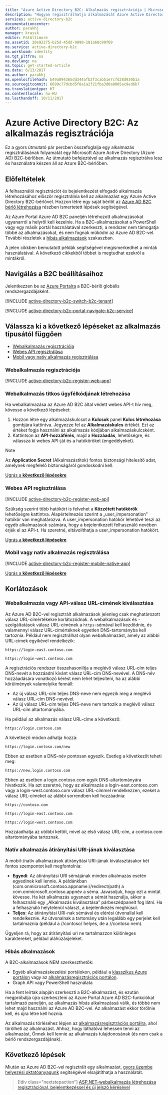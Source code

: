```yaml
---
title: "Azure Active Directory B2C: Alkalmazás regisztrációja | Microsoft Docs"
description: "Hogyan regisztrálhatja alkalmazását Azure Active Directory B2C-vel?"
services: active-directory-b2c
documentationcenter: 
author: parakhj
manager: krassk
editor: PatAltimore
ms.assetid: 20e92275-b25d-45dd-9090-181a60c99f69
ms.service: active-directory-b2c
ms.workload: identity
ms.tgt_pltfrm: na
ms.devlang: na
ms.topic: get-started-article
ms.date: 6/13/2017
ms.author: parakhj
ms.openlocfilehash: b49a894365dd344afb2f3cab51e7cfd28d930b1a
ms.sourcegitcommit: 6699c77dcbd5f8a1a2f21fba3d0a0005ac9ed6b7
ms.translationtype: HT
ms.contentlocale: hu-HU
ms.lasthandoff: 10/11/2017
---
```

# <a name="azure-active-directory-b2c-register-your-application"></a>Azure Active Directory B2C: Az alkalmazás regisztrációja

Ez a gyors útmutató pár percben összefoglalja egy alkalmazás regisztrálásának folyamatát egy Microsoft Azure Active Directory (Azure AD) B2C-bérlőben. Az útmutató befejeztével az alkalmazás regisztrálva lesz és használatra készen áll az Azure B2C-bérlőben.

## <a name="prerequisites"></a>Előfeltételek

A felhasználói regisztrációt és bejelentkezést elfogadó alkalmazás létrehozásához először regisztrálnia kell az alkalmazást egy Azure Active Directory B2C-bérlővel. Hozzon létre egy saját bérlőt az [Azure AD B2C bérlő létrehozása](active-directory-b2c-get-started.md) részben ismertetett lépések segítségével.

Az Azure Portal Azure AD B2C paneljén létrehozott alkalmazásokat ugyanarról a helyről kell kezelnie. Ha a B2C-alkalmazásokat a PowerShell vagy egy másik portál használatával szerkeszti, a rendszer nem támogatja többé az alkalmazásokat, és nem fognak működni az Azure AD B2C-vel. További részletek a [hibás alkalmazások](#faulted-apps) szakaszban. 

A jelen cikkben bemutatott példák segítségével megismerkedhet a minták használatával. A következő cikkekből többet is megtudhat ezekről a mintákról.

## <a name="navigate-to-b2c-settings"></a>Navigálás a B2C beállításaihoz

Jelentkezzen be az [Azure Portalra](https://portal.azure.com/) a B2C-bérlő globális rendszergazdájaként. 

[!INCLUDE [active-directory-b2c-switch-b2c-tenant](../../includes/active-directory-b2c-switch-b2c-tenant.md)]

[!INCLUDE [active-directory-b2c-portal-navigate-b2c-service](../../includes/active-directory-b2c-portal-navigate-b2c-service.md)]

## <a name="choose-next-steps-based-on-your-application-type"></a>Válassza ki a következő lépéseket az alkalmazás típusától függően

* [Webalkalmazás regisztrációja](#register-a-web-app)
* [Webes API regisztrálása](#register-a-web-api)
* [Mobil vagy natív alkalmazás regisztrálása](#register-a-mobile-or-native-app)
 
### <a name="register-a-web-app"></a>Webalkalmazás regisztrációja

[!INCLUDE [active-directory-b2c-register-web-app](../../includes/active-directory-b2c-register-web-app.md)]

### <a name="create-a-web-app-client-secret"></a>Webalkalmazás titkos ügyfélkódjának létrehozása

Ha webalkalmazása az Azure AD B2C által védett webes API-t hív meg, kövesse a következő lépéseket:
   1. Hozzon létre egy alkalmazáskulcsot a **Kulcsok** panel **Kulcs létrehozása** gombjára kattintva. Jegyezze fel az **Alkalmazáskulcs** értékét. Ezt az értéket fogja használni az alkalmazás kódjában alkalmazáskulcsként.
   2. Kattintson az **API-hozzáférés**, majd a **Hozzáadás**, lehetőségre, és válassza ki webes API-ját és a hatóköröket (engedélyeket).

> [!NOTE]
> Az **Application Secret** (Alkalmazástitok) fontos biztonsági hitelesítő adat, amelynek megfelelő biztonságáról gondoskodni kell.
> 

[Ugrás a **következő lépésekre**](#next-steps)

### <a name="register-a-web-api"></a>Webes API regisztrálása

[!INCLUDE [active-directory-b2c-register-web-api](../../includes/active-directory-b2c-register-web-api.md)]

Szükség szerint több hatókört is felvehet a **Közzétett hatókörök** lehetőségre kattintva. Alapértelmezés szerint a „user_impersonation” hatókör van meghatározva. A user_impersonation hatókör lehetővé teszi az egyéb alkalmazások számára, hogy a bejelentkezett felhasználó nevében érjék el az API-t. Ha szeretné, eltávolíthatja a user_impersonation hatókört.

[Ugrás a **következő lépésekre**](#next-steps)

### <a name="register-a-mobile-or-native-app"></a>Mobil vagy natív alkalmazás regisztrálása

[!INCLUDE [active-directory-b2c-register-mobile-native-app](../../includes/active-directory-b2c-register-mobile-native-app.md)]

[Ugrás a **következő lépésekre**](#next-steps)

## <a name="limitations"></a>Korlátozások

### <a name="choosing-a-web-app-or-api-reply-url"></a>Webalkalmazás vagy API-válasz URL-címének kiválasztása

Az Azure AD B2C-vel regisztrált alkalmazások jelenleg csak meghatározott válasz URL-címértékekre korlátozódnak. A webalkalmazások és -szolgáltatások válasz URL-címének a `https`-sémával kell kezdődnie, és valamennyi válasz URL-címértéknek egyetlen DNS-tartományba kell tartoznia. Például nem regisztrálhat olyan webalkalmazást, amely az alábbi URL-címek egyikével rendelkezik:

`https://login-east.contoso.com`

`https://login-west.contoso.com`

A regisztrációs rendszer összehasonlítja a meglévő válasz URL-cím teljes DNS-nevét a hozzáadni kívánt válasz URL-cím DNS-nevével. A DNS-név hozzáadására vonatkozó kérést nem lehet teljesíteni, ha az alábbi körülmények valamelyike fennáll:

* Az új válasz URL-cím teljes DNS-neve nem egyezik meg a meglévő válasz URL-cím DNS-nevével.
* Az új válasz URL-cím teljes DNS-neve nem tartozik a meglévő válasz URL-cím altartományába.

Ha például az alkalmazás válasz URL-címe a következő:

`https://login.contoso.com`

A következő módon adhatja hozzá:

`https://login.contoso.com/new`

Ebben az esetben a DNS-név pontosan egyezik. Esetleg a következőt teheti meg:

`https://new.login.contoso.com`

Ebben az esetben a login.contoso.com egyik DNS-altartományára hivatkozik. Ha azt szeretné, hogy az alkalmazás a login-east.contoso.com vagy a login-west.contoso.com válasz URL-címmel rendelkezzen, ezeket a válasz URL-címeket az alábbi sorrendben kell hozzáadnia:

`https://contoso.com`

`https://login-east.contoso.com`

`https://login-west.contoso.com`

Hozzáadhatja az utóbbi kettőt, mivel az első válasz URL-cím, a contoso.com altartományába tartoznak.

### <a name="choosing-a-native-app-redirect-uri"></a>Natív alkalmazás átirányítási URI-jának kiválasztása

A mobil-/natív alkalmazások átirányítási URI-jának kiválasztásakor két fontos szempontot kell megfontolnia:

* **Egyedi**: Az átirányítási URI sémájának minden alkalmazás esetén egyedinek kell lennie. A példánkban (com.onmicrosoft.contoso.appname://redirect/path) a com.onmicrosoft.contoso.appnév a séma. Javasoljuk, hogy ezt a mintát kövesse. Ha két alkalmazás ugyanazt a sémát használja, akkor a felhasználó egy „Alkalmazás kiválasztása” párbeszédpanelt fog látni. Ha a felhasználó helytelenül választ, a bejelentkezés meghiúsul.
* **Teljes**: Az átirányítási URI-nak sémával és elérési útvonallal kell rendelkeznie. Az útvonalnak a tartomány után legalább egy perjelet kell tartalmaznia (például a //contoso/ helyes, de a //contoso nem).

Ügyeljen rá, hogy az átirányítási uri ne tartalmazzon különleges karaktereket, például aláhúzásjeleket.

### <a name="faulted-apps"></a>Hibás alkalmazások

A B2C-alkalmazások NEM szerkeszthetők:

* Egyéb alkalmazáskezelési portálokon, például a [klasszikus Azure portálon](https://manage.windowsazure.com/) vagy az [alkalmazásregisztrációs portálon](https://apps.dev.microsoft.com/).
* Graph API vagy PowerShell használata

Ha a fent leírtak alapján szerkeszti a B2C-alkalmazást, és ezután megpróbálja újra szerkeszteni az Azure Portal Azure AD B2C-funkciókat tartalmazó paneljén, az alkalmazás hibás alkalmazássá válik, és többé nem lehet majd használni az Azure AD B2C-vel. Az alkalmazást ekkor törölnie kell, és újra létre kell hoznia.

Az alkalmazás törléséhez lépjen az [alkalmazásregisztrációs portálra](https://apps.dev.microsoft.com/), ahol törölheti az alkalmazást. Ahhoz, hogy láthatóvá lehessen tenni az alkalmazást, Önnek kell lennie az alkalmazás tulajdonosának (és nem csak a bérlő rendszergazdájának).

## <a name="next-steps"></a>Következő lépések

Miután az Azure AD B2C-vel regisztrált egy alkalmazást, [gyors üzembe helyezési oktatóanyagunk](active-directory-b2c-overview.md#get-started) segítségével elsajátíthatja a használatát.

> [!div class="nextstepaction"]
> [ASP.NET-webalkalmazás létrehozása regisztrációval, bejelentkezéssel és új jelszó kérésével](active-directory-b2c-devquickstarts-web-dotnet-susi.md)
